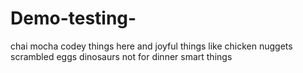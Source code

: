 # Demo-testing-
chai
mocha 
codey things here 
and joyful things like chicken nuggets 
scrambled eggs
dinosaurs not for dinner
smart things 
